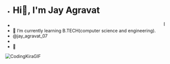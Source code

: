 - <h1>Hi👋, I'm  Jay Agravat</h1>
- <marquee>EVERY BOSS IS START AS A WORKER ✨🎯;</marquee>
- 🌱 I’m currently learning B.TECH(computer science and engineering).
- @jay_agravat_07
- 
- 🤝

![CodingKiraGIF](https://user-images.githubusercontent.com/102980012/207538063-269bf95f-a3c2-47b5-8980-abcdeb40db95.gif)

